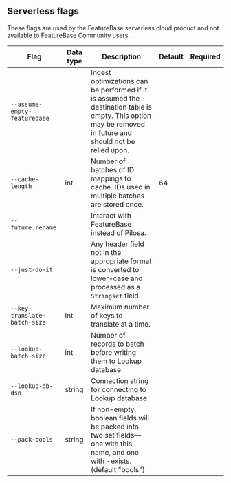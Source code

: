 ## Serverless flags

These flags are used by the FeatureBase serverless cloud product and not available to FeatureBase Community users.

| Flag | Data type | Description | Default | Required |
|---|---|---|---|---|
| `--assume-empty-featurebase` |  | Ingest optimizations can be performed if it is assumed the destination table is empty. This option may be removed in future and should not be relied upon. |  |  |
| `--cache-length` | int | Number of batches of ID mappings to cache. IDs used in multiple batches are stored once. | 64 |  |
| `--future.rename` | | Interact with FeatureBase instead of Pilosa. |  |  |
| `--just-do-it` |  | Any header field not in the appropriate format is converted to lower-case and processed as a `Stringset` field |  |  |
| `--key-translate-batch-size` | int | Maximum number of keys to translate at a time. |  |  |
| `--lookup-batch-size` | int | Number of records to batch before writing them to Lookup database. |  |  |
| `--lookup-db-dsn` | string | Connection string for connecting to Lookup database. |  |  |
| `--pack-bools` | string | If non-empty, boolean fields will be packed into two set fields—one with this name, and one with <name>-exists. (default "bools")
